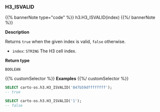 ### H3_ISVALID

{{% bannerNote type="code" %}}
h3.H3_ISVALID(index)
{{%/ bannerNote %}}

**Description**

Returns `true` when the given index is valid, `false` otherwise.

* `index`: `STRING` The H3 cell index.

**Return type**

`BOOLEAN`

{{% customSelector %}}
**Examples**
{{%/ customSelector %}}

```sql
SELECT carto-os.h3.H3_ISVALID('847b59dffffffff');
-- true
```

```sql
SELECT carto-os.h3.H3_ISVALID('1');
-- false
```
